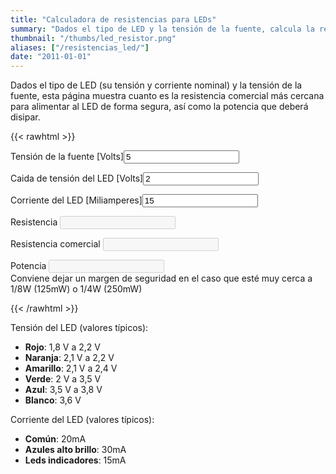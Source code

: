 ```yaml
---
title: "Calculadora de resistencias para LEDs"
summary: "Dados el tipo de LED y la tensión de la fuente, calcula la resistencia necesaria para conectarlo."
thumbnail: "/thumbs/led_resistor.png"
aliases: ["/resistencias_led/"]
date: "2011-01-01"
---
```


Dados el tipo de LED (su tensión y corriente nominal) y la tensión de la fuente, esta página muestra cuanto es la resistencia comercial más cercana para alimentar al LED de forma segura, así como la potencia que deberá disipar.

{{< rawhtml >}}
<form action="" class="w3-container">
<p><label class="w3-label">Tensión de la fuente [Volts]</label><input id="vfuente" value="5" class="w3-input w3-border" type="number"/></p>
<p><label class="w3-label">Caida de tensión del LED [Volts]</label><input id="vled" value="2" class="w3-input w3-border" type="number"/></p>
<p><label class="w3-label">Corriente del LED [Miliamperes]</label><input id="iled" value="15" class="w3-input w3-border" type="number"/></p>
<p>Resistencia <input id="r" disabled="disabled" class="w3-input w3-border"/></p>
<p>Resistencia comercial <input id="rCom" disabled="disabled" class="w3-input w3-border"/></p>
<p>Potencia <input id="p" disabled="disabled" class="w3-input w3-border"/><br/>Conviene dejar un margen de seguridad en el caso que esté muy cerca a 1/8W (125mW) o 1/4W (250mW)</p>
</form>
<script src="/inc/calculators/led_resistor.js"></script>
{{< /rawhtml >}}

Tensión del LED (valores típicos):
* **Rojo**: 1,8 V a 2,2 V
* **Naranja**: 2,1 V a 2,2 V
* **Amarillo**: 2,1 V a 2,4 V
* **Verde**: 2 V a 3,5 V
* **Azul**: 3,5 V a 3,8 V
* **Blanco**: 3,6 V

Corriente del LED (valores típicos):
* **Común**: 20mA
* **Azules alto brillo**: 30mA
* **Leds indicadores**: 15mA

	